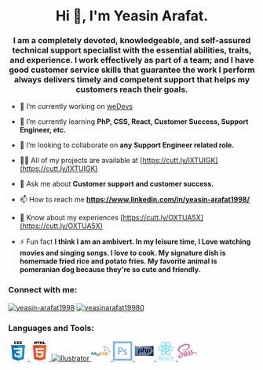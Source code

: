<h1 align="center">Hi 👋, I'm Yeasin Arafat.</h1>
<h3 align="center">I am a completely devoted, knowledgeable, and self-assured technical support specialist with the essential abilities, traits, and experience. I work effectively as part of a team; and I have good customer service skills that guarantee the work I perform always delivers timely and competent support that helps my customers reach their goals.</h3>

- 🔭 I’m currently working on [weDevs](https://wedevs.com/)

- 🌱 I’m currently learning **PhP, CSS, React, Customer Success, Support Engineer, etc.**

- 👯 I’m looking to collaborate on **any Support Engineer related role.**

- 👨‍💻 All of my projects are available at [https://cutt.ly/IXTUIGK](https://cutt.ly/IXTUIGK)

- 💬 Ask me about **Customer support and customer success.**

- 📫 How to reach me **https://www.linkedin.com/in/yeasin-arafat1998/**

- 📄 Know about my experiences [https://cutt.ly/OXTUA5X](https://cutt.ly/OXTUA5X)

- ⚡ Fun fact **I think I am an ambivert. In my leisure time, I Love watching movies and singing songs. I love to cook. My signature dish is homemade fried rice and potato fries. My favorite animal is pomeranian dog because they're so cute and friendly.**

<h3 align="left">Connect with me:</h3>
<p align="left">
<a href="https://linkedin.com/in/yeasin-arafat1998" target="blank"><img align="center" src="https://raw.githubusercontent.com/rahuldkjain/github-profile-readme-generator/master/src/images/icons/Social/linked-in-alt.svg" alt="yeasin-arafat1998" height="30" width="40" /></a>
<a href="https://fb.com/yeasinarafat19980" target="blank"><img align="center" src="https://raw.githubusercontent.com/rahuldkjain/github-profile-readme-generator/master/src/images/icons/Social/facebook.svg" alt="yeasinarafat19980" height="30" width="40" /></a>
</p>

<h3 align="left">Languages and Tools:</h3>
<p align="left"> <a href="https://www.w3schools.com/css/" target="_blank" rel="noreferrer"> <img src="https://raw.githubusercontent.com/devicons/devicon/master/icons/css3/css3-original-wordmark.svg" alt="css3" width="40" height="40"/> </a> <a href="https://www.w3.org/html/" target="_blank" rel="noreferrer"> <img src="https://raw.githubusercontent.com/devicons/devicon/master/icons/html5/html5-original-wordmark.svg" alt="html5" width="40" height="40"/> </a> <a href="https://www.adobe.com/in/products/illustrator.html" target="_blank" rel="noreferrer"> <img src="https://www.vectorlogo.zone/logos/adobe_illustrator/adobe_illustrator-icon.svg" alt="illustrator" width="40" height="40"/> </a> <a href="https://www.mysql.com/" target="_blank" rel="noreferrer"> <img src="https://raw.githubusercontent.com/devicons/devicon/master/icons/mysql/mysql-original-wordmark.svg" alt="mysql" width="40" height="40"/> </a> <a href="https://www.photoshop.com/en" target="_blank" rel="noreferrer"> <img src="https://raw.githubusercontent.com/devicons/devicon/master/icons/photoshop/photoshop-line.svg" alt="photoshop" width="40" height="40"/> </a> <a href="https://www.php.net" target="_blank" rel="noreferrer"> <img src="https://raw.githubusercontent.com/devicons/devicon/master/icons/php/php-original.svg" alt="php" width="40" height="40"/> </a> <a href="https://reactjs.org/" target="_blank" rel="noreferrer"> <img src="https://raw.githubusercontent.com/devicons/devicon/master/icons/react/react-original-wordmark.svg" alt="react" width="40" height="40"/> </a> <a href="https://sass-lang.com" target="_blank" rel="noreferrer"> <img src="https://raw.githubusercontent.com/devicons/devicon/master/icons/sass/sass-original.svg" alt="sass" width="40" height="40"/> </a> </p>

